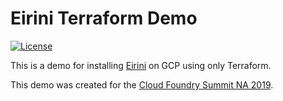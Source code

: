 # Eirini Terraform Demo
[![License](https://img.shields.io/badge/license-Apache%202.0-blue.svg)](https://opensource.org/licenses/Apache-2.0)

This is a demo for installing [Eirini](https://github.com/cloudfoundry-incubator/eirini) on GCP using only Terraform.

This demo was created for the [Cloud Foundry Summit NA 2019](https://www.cloudfoundry.org/event/nasummit2019/).
